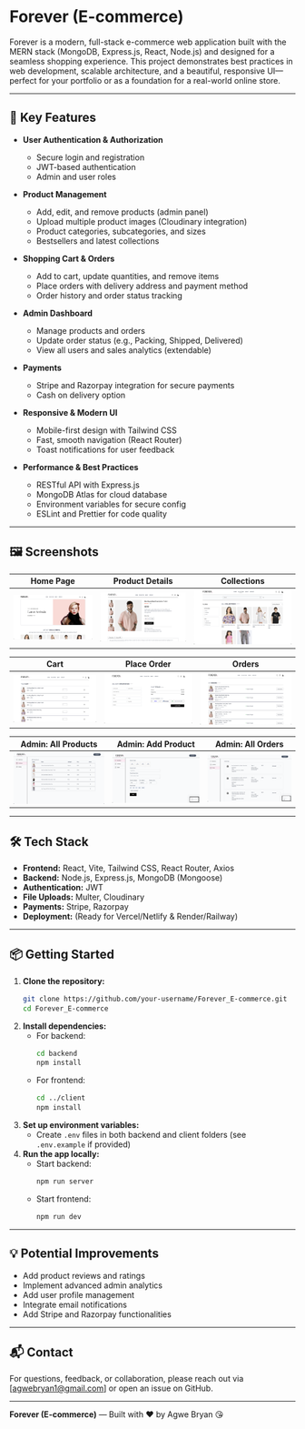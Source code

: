 # Forever (E-commerce)

Forever is a modern, full-stack e-commerce web application built with the MERN stack (MongoDB, Express.js, React, Node.js) and designed for a seamless shopping experience. This project demonstrates best practices in web development, scalable architecture, and a beautiful, responsive UI—perfect for your portfolio or as a foundation for a real-world online store.

---

## 🚀 Key Features

- **User Authentication & Authorization**

  - Secure login and registration
  - JWT-based authentication
  - Admin and user roles

- **Product Management**

  - Add, edit, and remove products (admin panel)
  - Upload multiple product images (Cloudinary integration)
  - Product categories, subcategories, and sizes
  - Bestsellers and latest collections

- **Shopping Cart & Orders**

  - Add to cart, update quantities, and remove items
  - Place orders with delivery address and payment method
  - Order history and order status tracking

- **Admin Dashboard**

  - Manage products and orders
  - Update order status (e.g., Packing, Shipped, Delivered)
  - View all users and sales analytics (extendable)

- **Payments**

  - Stripe and Razorpay integration for secure payments
  - Cash on delivery option

- **Responsive & Modern UI**

  - Mobile-first design with Tailwind CSS
  - Fast, smooth navigation (React Router)
  - Toast notifications for user feedback

- **Performance & Best Practices**
  - RESTful API with Express.js
  - MongoDB Atlas for cloud database
  - Environment variables for secure config
  - ESLint and Prettier for code quality

---

## 🖼️ Screenshots

| Home Page                             | Product Details                                 | Collections                                         |
| ------------------------------------- | ----------------------------------------------- | --------------------------------------------------- |
| ![Home](website_screenshots/home.png) | ![Product](website_screenshots/productData.png) | ![Collections](website_screenshots/collections.png) |

| Cart                                  | Place Order                                   | Orders                                    |
| ------------------------------------- | --------------------------------------------- | ----------------------------------------- |
| ![Cart](website_screenshots/cart.png) | ![Delivery](website_screenshots/delivery.png) | ![Orders](website_screenshots/orders.png) |

| Admin: All Products                                  | Admin: Add Product                                 | Admin: All Orders                                |
| ---------------------------------------------------- | -------------------------------------------------- | ------------------------------------------------ |
| ![All Products](website_screenshots/allProducts.png) | ![Add Product](website_screenshots/addProduct.png) | ![All Orders](website_screenshots/allOrders.png) |

---

## 🛠️ Tech Stack

- **Frontend:** React, Vite, Tailwind CSS, React Router, Axios
- **Backend:** Node.js, Express.js, MongoDB (Mongoose)
- **Authentication:** JWT
- **File Uploads:** Multer, Cloudinary
- **Payments:** Stripe, Razorpay
- **Deployment:** (Ready for Vercel/Netlify & Render/Railway)

---

## 📦 Getting Started

1. **Clone the repository:**
   ```sh
   git clone https://github.com/your-username/Forever_E-commerce.git
   cd Forever_E-commerce
   ```
2. **Install dependencies:**
   - For backend:
     ```sh
     cd backend
     npm install
     ```
   - For frontend:
     ```sh
     cd ../client
     npm install
     ```
3. **Set up environment variables:**
   - Create `.env` files in both backend and client folders (see `.env.example` if provided)
4. **Run the app locally:**
   - Start backend:
     ```sh
     npm run server
     ```
   - Start frontend:
     ```sh
     npm run dev
     ```

---

## 💡 Potential Improvements

- Add product reviews and ratings
- Implement advanced admin analytics
- Add user profile management
- Integrate email notifications
- Add Stripe and Razorpay functionalities

---

## 📬 Contact

For questions, feedback, or collaboration, please reach out via [agwebryan1@gmail.com] or open an issue on GitHub.

---

**Forever (E-commerce)** — Built with ❤️ by Agwe Bryan 😘
